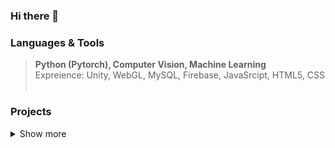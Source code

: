
### Hi there 👋  <br>





### Languages & Tools 
> **Python (Pytorch), Computer Vision, Machine Learning**
> <br> Expreience: Unity, WebGL, MySQL, Firebase, JavaSrcipt, HTML5, CSS <br><br>



### Projects 
<details> <summary>Show more</summary>
  <table class="tg">
  <thead>
    <tr>
      <th class="tg-fymr">Tilte</th>
      <th class="tg-fymr">Date</th>
      <th class="tg-fymr">Summary</th>
      <th class="tg-fymr">Link</th>
    </tr>
  </thead>
  <tbody>
    <tr>
      <td class="tg-lboi">R:E</td>
      <td class="tg-lboi">2018.09.~2018.12.</td>
      <td class="tg-lboi">This was a team project in the network course. You can store photos on a server and share them with others. When the time is designated, it reminds shared people by e-mail.</td>
      <td class="tg-lboi"><a href="https://github.com/Young2218/RE" target="_blank">🔗</a></td>
    </tr>
    <tr>
      <td class="tg-lboi">MoMol</td>
      <td class="tg-lboi">2018.09.~2018.12.</td>
      <td class="tg-lboi">This app recommends cocktail to you. It was developed using Unity. This was a team project in the algorithm course.</td>
      <td class="tg-lboi"><a href="https://github.com/Young2218/MoMol" target="_blank">🔗</a></td>
    </tr>
    <tr>
      <td class="tg-lboi">Codename: RUN</td>
      <td class="tg-lboi">2021.03.~2021.06.</td>
      <td class="tg-lboi">This app is a running game app that helps you run happily.You can become an agent and clear the mission according to the app's instructions.This was a team project in mobile programming course. My part was automating progress, recognizing and displaying user's running using GPS. </td>
      <td class="tg-lboi"><a href="https://github.com/GC211MP" target="_blank">🔗</a></td>
    </tr>
    <tr>
      <td class="tg-lboi">CoSu</td>
      <td class="tg-lboi">2021.03.~2021.06.</td>
      <td class="tg-lboi">This service is a prototype service that connects college student developers and clients. It was developed as an Android-based app. My part was to create a database based on a firebase and connect it to the app. </td>
      <td class="tg-lboi"><a href="https://github.com/SEcosu" target="_blank">🔗</a></td>
    </tr>
    <tr>
      <td class="tg-lboi">Data Analyze:<br>Airplane Customer Satisfaction</td>
      <td class="tg-lboi">2021.03.~2021.06.</td>
      <td class="tg-lboi">Using the airline user satisfaction data in Caggle, we studied which items had a great influence on satisfaction. The project was conducted in the order of data analysis learned in class, and focused on the process of preprocessing and learning data in several ways.</td>
      <td class="tg-lboi"><a href="https://github.com/Datasciencetermproject" target="_blank">🔗</a></td>
    </tr>
    <tr>
      <td class="tg-lboi">UnI Dancer</td>
      <td class="tg-lboi">2021.09.~2021.12.</td>
      <td class="tg-lboi">This project was conducted as a graphic class assignment. It was a project to receive a user's body image from a webcam in real time and rig it to a 3D graphic model. Based on the webcam, the Z-axis information was not accurate, so the accuracy was a little disappointing. The part I was in charge of was the part that was rigged to the model with the user's skeleton information.</td>
      <td class="tg-lboi"><a href="https://github.com/CyberFramework/Unidancer" target="_blank">🔗</a></td>
    </tr>
    <tr>
      <td class="tg-lboi">Recognize Pose in ML course</td>
      <td class="tg-lboi">2021.09.~2021.12.</td>
      <td class="tg-lboi">A project was carried out to recognize the user's pose through data obtained by selecting the MPII image in the caggle as a scalaton coordinate. This project was a team project task in machine learning classes.</td>
      <td class="tg-lboi"><a href="https://github.com/Young2218/ML_gachon" target="_blank">🔗</a></td>
    </tr>
    <tr>
      <td class="tg-lboi">Hands Free Selfie Drone Project</td>
      <td class="tg-lboi">2021.09.~2021.12.</td>
      <td class="tg-lboi"></td>
      <td class="tg-lboi"><a href="" target="_blank">🔗</a></td>
    </tr>
    <tr>
      <td class="tg-lboi">Sketch2CAD</td>
      <td class="tg-lboi">2021.09.~2021.12.</td>
      <td class="tg-lboi">This project is a project that converts a drawing into a cad when the user sketches it on a tablet. It is under development with Android. The part I am in charge of is the part that receives the json file from the server and converts it into a cad file.</td>
      <td class="tg-lboi"><a href="https://github.com/GP-sketch2CAD" target="_blank">🔗</a></td>
    </tr>
  </tbody>
  </table>
> </details>





<!--
[![Anurag's GitHub stats](https://github-readme-stats.vercel.app/api?username=Young2218&show_icons=true&theme=vue)](https://github.com/anuraghazra/github-readme-stats)
[![Top Langs](https://github-readme-stats.vercel.app/api/top-langs/?username=Young2218&theme=vue)](https://github.com/anuraghazra/github-readme-stats)
-->

